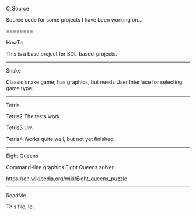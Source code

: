 C_Source

Source code for some projects I have been working on...

========

HowTo

This is a base project for SDL-based-projects.

--------

Snake

Classic snake game; has graphics, but needs User Interface for selecting game type.

--------

Tetris

Tetris2 The tests work.

Tetris3 Um

Tetris4 Works quite well, but not yet finished.

--------

Eight Queens

Command-line graphics Eight Queens solver.

https://en.wikipedia.org/wiki/Eight_queens_puzzle

--------

ReadMe

This file, lol.
